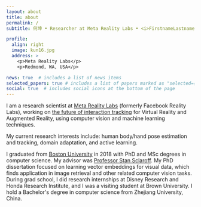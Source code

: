 ```yaml
---
layout: about
title: about
permalink: /
subtitle: 何坤 • Researcher at Meta Reality Labs • <i>FirstnameLastname @ meta.com</i> • [[CV](https://kunhe.github.io/assets/pdf/cv_2022.pdf)]

profile:
  align: right
  image: kun16.jpg
  address: >
    <p>Meta Reality Labs</p>
    <p>Redmond, WA, USA</p>

news: true  # includes a list of news items
selected_papers: true # includes a list of papers marked as "selected={true}"
social: true  # includes social icons at the bottom of the page
---
```


I am a research scientist at 
[Meta Reality Labs](https://tech.fb.com/ar-vr/) (formerly Facebook Reality Labs), 
working on [the future of interaction tracking](https://ai.facebook.com/blog/hand-tracking-deep-neural-networks)
for Virtual Reality and Augmented Reality, 
using computer vision and machine learning techniques. 

My current research interests include:
human body/hand pose estimation and tracking, domain adaptation, and active learning.

I graduated from [Boston University](http://www.bu.edu) in 2018 with PhD and MSc degrees in computer science. 
My advisor was [Professor Stan Sclaroff](https://www.bu.edu/cs/profiles/stan-sclaroff/). 
My PhD dissertation focused on learning vector embeddings for visual data, 
which finds application in image retrieval and other related computer vision tasks.
During grad school, I did research internships at Disney Research and Honda Research Institute, 
and I was a visiting student at Brown University.
I hold a Bachelor's degree in computer science from Zhejiang University, China. 
